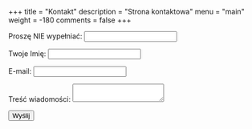 +++
title = "Kontakt"
description = "Strona kontaktowa"
menu = "main"
weight = -180
comments = false
+++

<form name="contact" action="/wiadomosc-wyslana" netlify>
  <p class="hidden">
    <label>Proszę NIE wypełniać: <input name="bot-field"></label>
  </p>
  <p>
    <label>Twoje Imię: <input type="text" name="name"></label>
  </p>
  <p>
    <label>E-mail: <input type="email" name="email"></label>
  </p>
  <p>
    <label>Treść wiadomości: <textarea name="message"></textarea></label>
  </p>
  <p>
    <button type="submit">Wyślij</button>
  </p>
</form>
